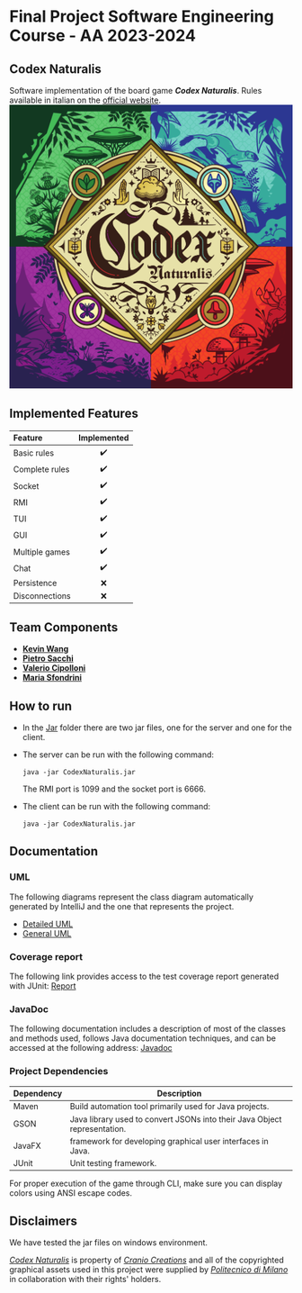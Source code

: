# Final Project Software Engineering Course - AA 2023-2024

## Codex Naturalis
Software implementation of the board game ***Codex Naturalis***. Rules available in italian on the
[official website](https://www.craniocreations.it/storage/media/product_downloads/126/1516/CODEX_ITA_Rules_compressed.pdf).
![alt text](https://github.com/Kvn-Wang/Eng.Sw-Project_Codex-Naturalis/blob/main/CodexNaturalis/src/main/resources/it/polimi/codexnaturalis/graphics/CODEX_Rulebook_IT/GameCover.png)


## Implemented Features
| Feature        |                    Implemented                    |
|:---------------|:-------------------------------------------------:|
| Basic rules    |                :heavy_check_mark:                 |
| Complete rules |                :heavy_check_mark:                 |
| Socket         |                :heavy_check_mark:                 |
| RMI            |                :heavy_check_mark:                 |
| TUI            |                :heavy_check_mark:                 |
| GUI            |                :heavy_check_mark:                 |
| Multiple games |                :heavy_check_mark:                 |
| Chat           |                :heavy_check_mark:                 |
| Persistence    |                        :x:                        |
| Disconnections |                        :x:                        |


## Team Components
- [__Kevin Wang__](https://github.com/Kvn-Wang)
- [__Pietro Sacchi__](https://github.com/Piggotherock)
- [__Valerio Cipolloni__](https://github.com/Knacken8)
- [__Maria Sfondrini__](https://github.com/3Mari)


## How to run
- In the [Jar](https://github.com/Kvn-Wang/Eng.Sw-Project_Codex-Naturalis/tree/main/CodexNaturalis/out/artifacts) folder there are two jar files, one for the server and one for the client.

- The server can be run with the following command:
    ```shell
    java -jar CodexNaturalis.jar
    ```
  The RMI port is 1099 and the socket port is 6666.

- The client can be run with the following command:
    ```shell 
    java -jar CodexNaturalis.jar
    ```

## Documentation

### UML
The following diagrams represent the class diagram automatically generated by IntelliJ and the one that represents the project.
- [Detailed UML](https://github.com/Kvn-Wang/Eng.Sw-Project_Codex-Naturalis/blob/main/Deliverables/detailedUML/UML.png)
- [General UML](https://github.com/Kvn-Wang/Eng.Sw-Project_Codex-Naturalis/blob/main/Deliverables/UML.png)

### Coverage report
The following link provides access to the test coverage report generated with JUnit: [Report](https://github.com/Kvn-Wang/Eng.Sw-Project_Codex-Naturalis/blob/main/Deliverables/Coverage.jpeg)

### JavaDoc
The following documentation includes a description of most of the classes and methods used, follows Java documentation techniques, and can be accessed at the following address: [Javadoc](https://github.com/Kvn-Wang/Eng.Sw-Project_Codex-Naturalis/tree/main/Deliverables/javadoc)

### Project Dependencies
|Dependency|Description|
|---------------|-----------|
|Maven|Build automation tool primarily used for Java projects.|
|GSON|Java library used to convert JSONs into their Java Object representation.|
|JavaFX|framework for developing graphical user interfaces in Java.|
|JUnit|Unit testing framework.|

For proper execution of the game through CLI, make sure you can display colors using ANSI escape codes.


## Disclaimers
We have tested the jar files on windows environment.

[_Codex Naturalis_](https://www.craniocreations.it/prodotto/codex-naturalis) is property of [_Cranio Creations_](https://www.craniocreations.it) and all of the copyrighted graphical assets used in this project were supplied by [_Politecnico di Milano_](https://www.polimi.it) in collaboration with their rights' holders.
